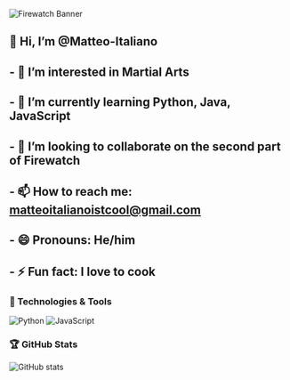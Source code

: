 ![Firewatch Banner](https://wallpapercave.com/wp/wp8157604.jpg)

## 👋 Hi, I’m @Matteo-Italiano
## - 👀 I’m interested in Martial Arts
## - 🌱 I’m currently learning Python, Java, JavaScript
## - 💞️ I’m looking to collaborate on the second part of Firewatch
## - 📫 How to reach me: matteoitalianoistcool@gmail.com
## - 😄 Pronouns: He/him
## - ⚡ Fun fact: I love to cook

### 🔧 Technologies & Tools
![Python](https://img.shields.io/badge/-Python-333?style=flat&logo=python)
![JavaScript](https://img.shields.io/badge/-JavaScript-333?style=flat&logo=javascript)

### 🏆 GitHub Stats
![GitHub stats](https://github-readme-stats.vercel.app/api?username=Matteo-Italiano&show_icons=true&theme=radical)


